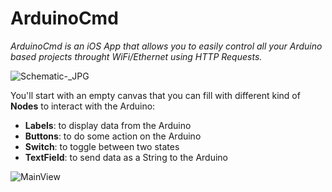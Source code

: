 # ArduinoCmd
*ArduinoCmd is an iOS App that allows you to easily control all your Arduino based projects throught WiFi/Ethernet using HTTP Requests.*

![Schematic-_JPG](https://user-images.githubusercontent.com/53085860/61950423-0f74e480-afae-11e9-9aba-a4c44ea940bc.jpg)

You'll start with an empty canvas that you can fill with different kind of **Nodes** to interact with the Arduino:
- **Labels**: to display data from the Arduino
- **Buttons**: to do some action on the Arduino
- **Switch**: to toggle between two states
- **TextField**: to send data as a String to the Arduino

![MainView](https://user-images.githubusercontent.com/53085860/63841209-adc7e180-c982-11e9-8997-9e079edc48fc.png)
